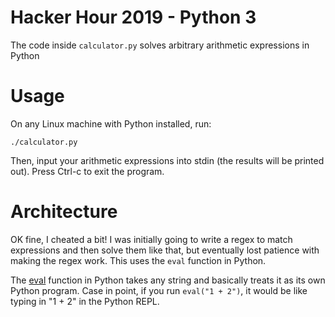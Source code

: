 # Hacker Hour 2019 - Python 3

The code inside `calculator.py` solves arbitrary arithmetic expressions in Python

# Usage

On any Linux machine with Python installed, run:

`./calculator.py`

Then, input your arithmetic expressions into stdin (the results will be printed out). Press Ctrl-c to exit the program.

# Architecture

OK fine, I cheated a bit! I was initially going to write a regex to match expressions and then solve them like that, but eventually lost patience with making the regex work. This uses the `eval` function in Python.

The [eval](https://docs.python.org/3/library/functions.html#eval) function in Python takes any string and basically treats it as its own Python program. Case in point, if you run `eval("1 + 2")`, it would be like typing in "1 + 2" in the Python REPL.
